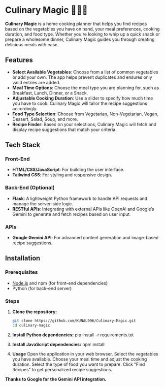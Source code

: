 # Culinary Magic 🧑‍🍳✨

**Culinary Magic** is a home cooking planner that helps you find recipes based on the vegetables you have on hand, your meal preferences, cooking duration, and food type. Whether you're looking to whip up a quick snack or prepare a wholesome dinner, Culinary Magic guides you through creating delicious meals with ease.

## Features

- **Select Available Vegetables**: Choose from a list of common vegetables or add your own. The app helps prevent duplicates and ensures only valid entries are added.
- **Meal Time Options**: Choose the meal type you are planning for, such as Breakfast, Lunch, Dinner, or a Snack.
- **Adjustable Cooking Duration**: Use a slider to specify how much time you have to cook. Culinary Magic will tailor the recipe suggestions accordingly.
- **Food Type Selection**: Choose from Vegetarian, Non-Vegetarian, Vegan, Dessert, Salad, Soup, and more.
- **Recipe Finder**: Based on your selections, Culinary Magic will fetch and display recipe suggestions that match your criteria.

## Tech Stack

### Front-End
- **HTML/CSS/JavaScript**: For building the user interface.
- **Tailwind CSS**: For styling and responsive design.

### Back-End (Optional)
- **Flask**: A lightweight Python framework to handle API requests and manage the server-side logic.
- **RESTful APIs**: Integrating with external APIs like OpenAI and Google’s Gemini to generate and fetch recipes based on user input.

### APIs
- **Google Gemini API**: For advanced content generation and image-based recipe suggestions.

## Installation

### Prerequisites

- [Node.js](https://nodejs.org/) and npm (for front-end dependencies)
- Python (for back-end server)

### Steps

1. **Clone the repository:**
   ```bash
   git clone https://github.com/KUNAL996/Culinary-Magic.git
   cd culinary-magic

2. **Install Python dependencies:**
    pip install -r requirements.txt

3. **Install JavaScript dependencies:**
    npm install

4. **Usage**
    Open the application in your web browser.
    Select the vegetables you have available.
    Choose your meal time and adjust the cooking duration.
    Select the type of food you want to prepare.
    Click "Find Recipes" to get personalized recipe suggestions.

**Thanks to Google for the Gemini API integration.**

